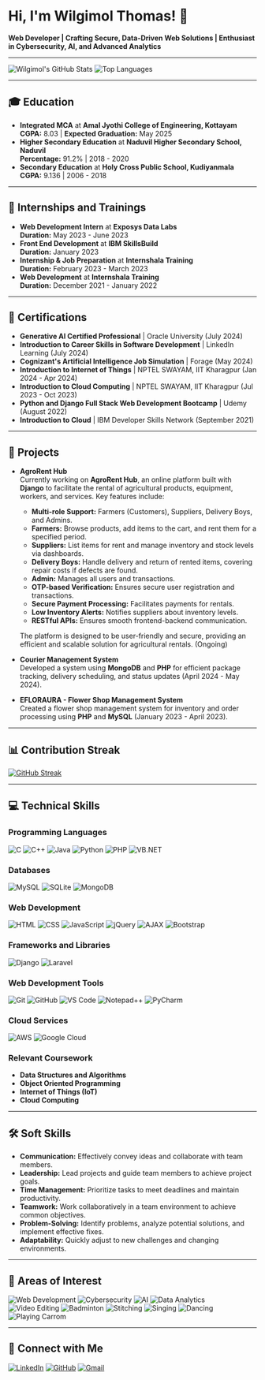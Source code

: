 # Hi, I'm Wilgimol Thomas! 👋

**Web Developer | Crafting Secure, Data-Driven Web Solutions | Enthusiast in Cybersecurity, AI, and Advanced Analytics**

---

![Wilgimol's GitHub Stats](https://github-readme-stats.vercel.app/api?username=Wilgi123&show_icons=true&theme=radical&hide_border=true)
![Top Languages](https://github-readme-stats.vercel.app/api/top-langs/?username=Wilgi123&layout=compact&theme=radical&hide_border=true)


---

## 🎓 Education
- **Integrated MCA** at **Amal Jyothi College of Engineering, Kottayam**  
  **CGPA:** 8.03 | **Expected Graduation:** May 2025
- **Higher Secondary Education** at **Naduvil Higher Secondary School, Naduvil**  
  **Percentage:** 91.2% | 2018 - 2020
- **Secondary Education** at **Holy Cross Public School, Kudiyanmala**  
  **CGPA:** 9.136 | 2006 - 2018

---

## 💼 Internships and Trainings
- **Web Development Intern** at **Exposys Data Labs**  
  **Duration:** May 2023 - June 2023
- **Front End Development** at **IBM SkillsBuild**  
  **Duration:** January 2023
- **Internship & Job Preparation** at **Internshala Training**  
  **Duration:** February 2023 - March 2023
- **Web Development** at **Internshala Training**  
  **Duration:** December 2021 - January 2022

---

## 📜 Certifications
- **Generative AI Certified Professional** | Oracle University (July 2024)
- **Introduction to Career Skills in Software Development** | LinkedIn Learning (July 2024)
- **Cognizant's Artificial Intelligence Job Simulation** | Forage (May 2024)
- **Introduction to Internet of Things** | NPTEL SWAYAM, IIT Kharagpur (Jan 2024 - Apr 2024)
- **Introduction to Cloud Computing** | NPTEL SWAYAM, IIT Kharagpur (Jul 2023 - Oct 2023)
- **Python and Django Full Stack Web Development Bootcamp** | Udemy (August 2022)
- **Introduction to Cloud** | IBM Developer Skills Network (September 2021)

---


## 🚀 Projects

- **AgroRent Hub**  
  Currently working on **AgroRent Hub**, an online platform built with **Django** to facilitate the rental of agricultural products, equipment, workers, and services. Key features include:
  - **Multi-role Support:** Farmers (Customers), Suppliers, Delivery Boys, and Admins.
  - **Farmers:** Browse products, add items to the cart, and rent them for a specified period. 
  - **Suppliers:** List items for rent and manage inventory and stock levels via dashboards.
  - **Delivery Boys:** Handle delivery and return of rented items, covering repair costs if defects are found.
  - **Admin:** Manages all users and transactions.
  - **OTP-based Verification:** Ensures secure user registration and transactions.
  - **Secure Payment Processing:** Facilitates payments for rentals.
  - **Low Inventory Alerts:** Notifies suppliers about inventory levels.
  - **RESTful APIs:** Ensures smooth frontend-backend communication.

  The platform is designed to be user-friendly and secure, providing an efficient and scalable solution for agricultural rentals. (Ongoing)

- **Courier Management System**  
  Developed a system using **MongoDB** and **PHP** for efficient package tracking, delivery scheduling, and status updates (April 2024 - May 2024).

- **EFLORAURA - Flower Shop Management System**  
  Created a flower shop management system for inventory and order processing using **PHP** and **MySQL** (January 2023 - April 2023).

---


## 📊 Contribution Streak

[![GitHub Streak](https://streak-stats.demolab.com/?user=Wilgi123&theme=radical&hide_border=true)](https://git.io/streak-stats)


---
## 💻 Technical Skills

### Programming Languages
![C](https://img.shields.io/badge/C-00599C?style=for-the-badge&logo=c&logoColor=white)
![C++](https://img.shields.io/badge/C++-00599C?style=for-the-badge&logo=c%2B%2B&logoColor=white)
![Java](https://img.shields.io/badge/Java-007396?style=for-the-badge&logo=java&logoColor=white)
![Python](https://img.shields.io/badge/Python-3776AB?style=for-the-badge&logo=python&logoColor=white)
![PHP](https://img.shields.io/badge/PHP-777BB4?style=for-the-badge&logo=php&logoColor=white)
![VB.NET](https://img.shields.io/badge/VB.NET-5C2D91?style=for-the-badge&logo=.net&logoColor=white)

### Databases
![MySQL](https://img.shields.io/badge/MySQL-4479A1?style=for-the-badge&logo=mysql&logoColor=white)
![SQLite](https://img.shields.io/badge/SQLite-003B57?style=for-the-badge&logo=sqlite&logoColor=white)
![MongoDB](https://img.shields.io/badge/MongoDB-47A248?style=for-the-badge&logo=mongodb&logoColor=white)

### Web Development
![HTML](https://img.shields.io/badge/HTML5-E34F26?style=for-the-badge&logo=html5&logoColor=white)
![CSS](https://img.shields.io/badge/CSS3-1572B6?style=for-the-badge&logo=css3&logoColor=white)
![JavaScript](https://img.shields.io/badge/JavaScript-F7DF1E?style=for-the-badge&logo=javascript&logoColor=black)
![jQuery](https://img.shields.io/badge/jQuery-0769AD?style=for-the-badge&logo=jquery&logoColor=white)
![AJAX](https://img.shields.io/badge/AJAX-003545?style=for-the-badge&logo=xml&logoColor=white)
![Bootstrap](https://img.shields.io/badge/Bootstrap-563D7C?style=for-the-badge&logo=bootstrap&logoColor=white)

### Frameworks and Libraries
![Django](https://img.shields.io/badge/Django-092E20?style=for-the-badge&logo=django&logoColor=white)
![Laravel](https://img.shields.io/badge/Laravel-FF2D20?style=for-the-badge&logo=laravel&logoColor=white)

### Web Development Tools
![Git](https://img.shields.io/badge/Git-F05032?style=for-the-badge&logo=git&logoColor=white)
![GitHub](https://img.shields.io/badge/GitHub-181717?style=for-the-badge&logo=github&logoColor=white)
![VS Code](https://img.shields.io/badge/VS_Code-007ACC?style=for-the-badge&logo=visual-studio-code&logoColor=white)
![Notepad++](https://img.shields.io/badge/Notepad++-90E59A?style=for-the-badge&logo=notepad%2B%2B&logoColor=black)
![PyCharm](https://img.shields.io/badge/PyCharm-000000?style=for-the-badge&logo=pycharm&logoColor=white)

### Cloud Services
![AWS](https://img.shields.io/badge/AWS-232F3E?style=for-the-badge&logo=amazon-aws&logoColor=white)
![Google Cloud](https://img.shields.io/badge/Google_Cloud-4285F4?style=for-the-badge&logo=google-cloud&logoColor=white)

### Relevant Coursework
- **Data Structures and Algorithms**
- **Object Oriented Programming**
- **Internet of Things (IoT)**
- **Cloud Computing**


---

## 🛠️ Soft Skills
- **Communication:** Effectively convey ideas and collaborate with team members.
- **Leadership:** Lead projects and guide team members to achieve project goals.
- **Time Management:** Prioritize tasks to meet deadlines and maintain productivity.
- **Teamwork:** Work collaboratively in a team environment to achieve common objectives.
- **Problem-Solving:** Identify problems, analyze potential solutions, and implement effective fixes.
- **Adaptability:** Quickly adjust to new challenges and changing environments.

---

## 🎯 Areas of Interest

![Web Development](https://img.shields.io/badge/Web%20Development-61DAFB?style=for-the-badge&logo=react&logoColor=white)
![Cybersecurity](https://img.shields.io/badge/Cybersecurity-000000?style=for-the-badge&logo=security&logoColor=white)
![AI](https://img.shields.io/badge/Artificial%20Intelligence-FF5722?style=for-the-badge&logo=ai&logoColor=white)
![Data Analytics](https://img.shields.io/badge/Data%20Analytics-FF9800?style=for-the-badge&logo=analytics&logoColor=white)
![Video Editing](https://img.shields.io/badge/Video%20Editing-007ACC?style=for-the-badge&logo=adobe-premiere-pro&logoColor=white)
![Badminton](https://img.shields.io/badge/Badminton-009688?style=for-the-badge&logo=sports&logoColor=white)
![Stitching](https://img.shields.io/badge/Stitching-E91E63?style=for-the-badge&logo=sewing&logoColor=white)
![Singing](https://img.shields.io/badge/Singing-FFC0CB?style=for-the-badge&logo=music&logoColor=black)
![Dancing](https://img.shields.io/badge/Dancing-FF69B4?style=for-the-badge&logo=dance&logoColor=black)
![Playing Carrom](https://img.shields.io/badge/Playing%20Carrom-F44336?style=for-the-badge&logo=board-games&logoColor=white)

---



## 🔗 Connect with Me
[![LinkedIn](https://img.shields.io/badge/LinkedIn-Wilgimol%20Thomas-blue?logo=linkedin&style=for-the-badge)](http://www.linkedin.com/in/wilgimolthomas)
[![GitHub](https://img.shields.io/badge/GitHub-Wilgi123-black?logo=github&style=for-the-badge)](https://github.com/Wilgi123)
[![Gmail](https://img.shields.io/badge/Email-wilgimolthomas%40gmail.com-red?logo=gmail&style=for-the-badge)](mailto:wilgimolthomas@gmail.com)
